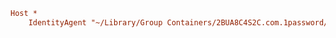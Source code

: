 ```ini $HOME/.ssh/config action=symlink title=ssh-config
Host *
    IdentityAgent "~/Library/Group Containers/2BUA8C4S2C.com.1password/t/agent.sock"
```
